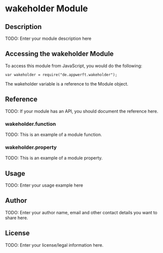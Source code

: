 # wakeholder Module

## Description

TODO: Enter your module description here

## Accessing the wakeholder Module

To access this module from JavaScript, you would do the following:

    var wakeholder = require("de.appwerft.wakeholder");

The wakeholder variable is a reference to the Module object.

## Reference

TODO: If your module has an API, you should document
the reference here.

### wakeholder.function

TODO: This is an example of a module function.

### wakeholder.property

TODO: This is an example of a module property.

## Usage

TODO: Enter your usage example here

## Author

TODO: Enter your author name, email and other contact
details you want to share here.

## License

TODO: Enter your license/legal information here.
